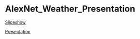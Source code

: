 # AlexNet_Weather_Presentation

[Slideshow](https://docs.google.com/presentation/d/1aMvA7ZSiJdZaM1jc9b6hFWCtGvSgoYqKW1Mm_LigQs0/edit?usp=sharing)




[Presentation](https://user-images.githubusercontent.com/122581402/235998306-2e3d099b-8ed2-4392-9b78-3ab48466f87a.mp4)

